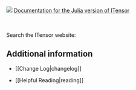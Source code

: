 
<!--
<img src="docs/VERSION/getting_started/icon.png" class="icon">  [[Getting Started with ITensor|getting_started]] &nbsp; Installing and running ITensor and tutorials
-->

<br/>

<img src="docs/VERSION/classes/icon.png" class="icon">   <a href="https://itensor.github.io/ITensors.jl/stable/" target="_blank">Documentation for the Julia version of ITensor</a> <i style="color:#336699;" class="fa fa-external-link" aria-hidden="true"></i>

<br/>

<!--
<img src="docs/VERSION/classes/icon.png" class="icon">   <a href="https://itensor.github.io/ITensors.jl/stable/" target="_blank">Detailed Documentation</a> <i style="color:#336699;" class="fa fa-external-link" aria-hidden="true"></i> &nbsp; Interfaces of ITensor classes and functions

<img src="docs/VERSION/book/icon.png" class="icon">   [[The ITensor Book|book]] &nbsp; A readable introduction to ITensor


<img src="docs/VERSION/formulas/icon.png" class="icon"> [[Code Examples|formulas]] &nbsp; Example codes for common tasks

<img src="docs/VERSION/icon.png" class="icon">   <a href="https://arxiv.org/abs/2007.14822" target="_blank">The ITensor Paper</a> <i style="color:#336699;" class="fa fa-external-link" aria-hidden="true"></i> &nbsp; Long-form article introducing ITensor with Julia examples.

<img src="docs/all/papers/icon.png" class="icon">   [[Papers Using ITensor|papers]]

-->

<br/>
Search the ITensor website: <div><gcse:search></gcse:search></div>

## Additional information

<!-- * <img src="docs/getting_started/icon.png" class="icon"> [[Simons 2016 Summer School|simons]] -->

* [[Change Log|changelog]]

* [[Helpful Reading|reading]]


